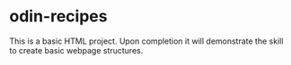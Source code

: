 # odin-recipes
This is a basic HTML project. Upon completion it will demonstrate the skill to create basic webpage structures.